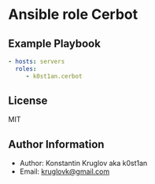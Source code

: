 # Ansible role Cerbot

## Example Playbook

```yml
- hosts: servers
  roles:
     - k0st1an.cerbot
```

## License

MIT

## Author Information

- Author: Konstantin Kruglov aka k0st1an
- Email: kruglovk@gmail.com
